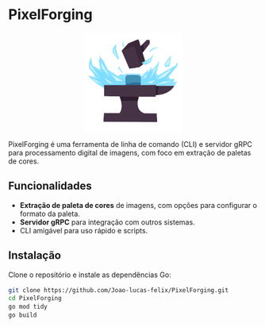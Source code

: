 # PixelForging
<p align="center">
  <img src="tests/input/Logo-Pixel-Forging.png" alt="Logo do Projeto Pixel Forging Versão Inicial" width="200">
</p>
PixelForging é uma ferramenta de linha de comando (CLI) e servidor gRPC para processamento digital de imagens, com foco em extração de paletas de cores.

## Funcionalidades

- **Extração de paleta de cores** de imagens, com opções para configurar o formato da paleta.
- **Servidor gRPC** para integração com outros sistemas.
- CLI amigável para uso rápido e scripts.

## Instalação

Clone o repositório e instale as dependências Go:

```sh
git clone https://github.com/Joao-lucas-felix/PixelForging.git
cd PixelForging
go mod tidy
go build 
```
